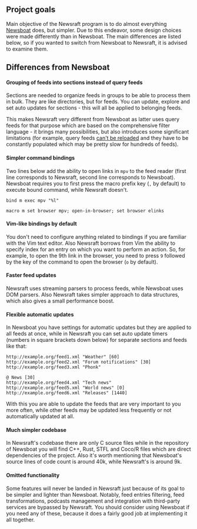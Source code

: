 ## Project goals

Main objective of the Newsraft program is to do almost everything
[Newsboat](https://newsboat.org) does, but simpler. Due to this endeavor, some
design choices were made differently than in Newsboat. The main differences are
listed below, so if you wanted to switch from Newsboat to Newsraft, it is
advised to examine them.

## Differences from Newsboat

#### Grouping of feeds into sections instead of query feeds

Sections are needed to organize feeds in groups to be able to process them in
bulk. They are like directories, but for feeds. You can update, explore and
set auto updates for sections - this will all be applied to belonging feeds.

This makes Newsraft very different from Newsboat as latter uses query feeds
for that purpose which are based on the comprehensive filter language - it
brings many possibilities, but also introduces some significant limitations
(for example, query feeds
[can't be reloaded](https://github.com/newsboat/newsboat/issues/978) and they
have to be constantly populated which may be pretty slow for hundreds of feeds).

#### Simpler command bindings

Two lines below add the ability to open links in `mpv` to the feed reader (first
line corresponds to Newsraft, second line corresponds to Newsboat). Newsboat
requires you to first press the macro prefix key (`,` by default) to execute
bound command, while Newsraft doesn't.

```
bind m exec mpv "%l"
```

```
macro m set browser mpv; open-in-browser; set browser elinks
```

#### Vim-like bindings by default

You don't need to configure anything related to bindings if you are familiar
with the Vim text editor. Also Newsraft borrows from Vim the ability to specify
index for an entry on which you want to perform an action. So, for example, to
open the 9th link in the browser, you need to press `9` followed by the key of
the command to open the browser (`o` by default).

#### Faster feed updates

Newsraft uses streaming parsers to process feeds, while Newsboat uses DOM
parsers. Also Newsraft takes simpler approach to data structures, which also
gives a small performance boost.

#### Flexible automatic updates

In Newsboat you have settings for automatic updates but they are applied to all
feeds at once, while in Newsraft you can set auto update timers (numbers in
square brackets down below) for separate sections and feeds like that:

```
http://example.org/feed1.xml "Weather" [60]
http://example.org/feed2.xml "Forum notifications" [30]
http://example.org/feed3.xml "Phonk"

@ News [30]
http://example.org/feed4.xml "Tech news"
http://example.org/feed5.xml "World news" [0]
http://example.org/feed6.xml "Releases" [1440]
```

With this you are able to update the feeds that are very important to you more
often, while other feeds may be updated less frequently or not automatically
updated at all.

#### Much simpler codebase

In Newsraft's codebase there are only C source files while in the repository of
Newsboat you will find C++, Rust, STFL and Coco/R files which are direct
dependencies of the project. Also it's worth mentioning that Newsboat's source
lines of code count is around 40k, while Newsraft's is around 9k.

#### Omitted functionality

Some features will never be landed in Newsraft just because of its goal to be
simpler and lighter than Newsboat. Notably, feed entries filtering, feed
transformations, podcasts management and integration with third-party services
are bypassed by Newsraft. You should consider using Newsboat if you need any of
these, because it does a fairly good job at implementing it all together.
